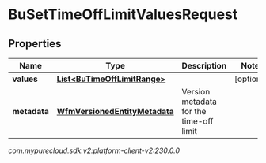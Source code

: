 # BuSetTimeOffLimitValuesRequest


## Properties

| Name | Type | Description | Notes |
| ------------ | ------------- | ------------- | ------------- |
| **values** | [**List&lt;BuTimeOffLimitRange&gt;**](BuTimeOffLimitRange) |  |  [optional] |
| **metadata** | [**WfmVersionedEntityMetadata**](WfmVersionedEntityMetadata) | Version metadata for the time-off limit |  |




_com.mypurecloud.sdk.v2:platform-client-v2:230.0.0_
